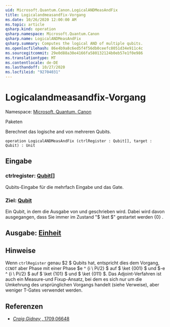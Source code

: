 ```yaml
---
uid: Microsoft.Quantum.Canon.LogicalANDMeasAndFix
title: Logicalandmeasandfix-Vorgang
ms.date: 10/26/2020 12:00:00 AM
ms.topic: article
qsharp.kind: operation
qsharp.namespace: Microsoft.Quantum.Canon
qsharp.name: LogicalANDMeasAndFix
qsharp.summary: Computes the logical AND of multiple qubits.
ms.openlocfilehash: 86e4b9a8c6ed5f4f56db0ceefc8051d34e911c4c
ms.sourcegitcommit: 29e0d88a30e4166fa580132124b0eb57e1f0e986
ms.translationtype: MT
ms.contentlocale: de-DE
ms.lasthandoff: 10/27/2020
ms.locfileid: "92704031"
---
```

# <a name="logicalandmeasandfix-operation"></a>Logicalandmeasandfix-Vorgang

Namespace: [Microsoft. Quantum. Canon](xref:Microsoft.Quantum.Canon)

Paketen [](https://nuget.org/packages/)


Berechnet das logische and von mehreren Qubits.

```qsharp
operation LogicalANDMeasAndFix (ctrlRegister : Qubit[], target : Qubit) : Unit
```


## <a name="input"></a>Eingabe

### <a name="ctrlregister--qubit"></a>ctrlregister: [Qubit](xref:microsoft.quantum.lang-ref.qubit)[]

Qubits-Eingabe für die mehrfach Eingabe und das Gate.


### <a name="target--qubit"></a>Ziel: [Qubit](xref:microsoft.quantum.lang-ref.qubit)

Ein Qubit, in dem die Ausgabe von und geschrieben wird. Dabei wird davon ausgegangen, dass Sie immer im Zustand "$ \ket $" gestartet werden {0} .



## <a name="output--unit"></a>Ausgabe: [Einheit](xref:microsoft.quantum.lang-ref.unit)



## <a name="remarks"></a>Hinweise

Wenn `ctrlRegister` genau $2 $ Qubits hat, entspricht dies dem Vorgang, `CCNOT` aber Phase mit einer Phase $e ^ {i \ Pi/2} $ auf $ \ket {001} $ und $-e ^ {i \ Pi/2} $ auf $ \ket {101} $ und $ \ket {011} $.
Das Adjoint-Verfahren ist auch ein Measure-und Fixup-Ansatz, bei dem es sich nur um die Umkehrung des ursprünglichen Vorgangs handelt (siehe Verweise), aber weniger T-Gates verwendet werden.

## <a name="references"></a>Referenzen

- [*Craig Gidney* , 1709,06648](https://arxiv.org/abs/1709.06648)